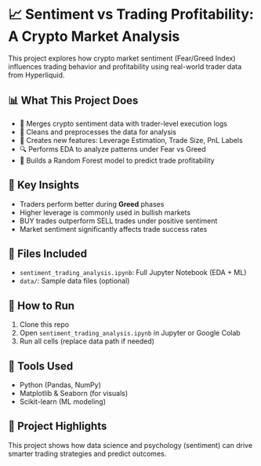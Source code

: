 # 📈 Sentiment vs Trading Profitability: A Crypto Market Analysis

This project explores how crypto market sentiment (Fear/Greed Index) influences trading behavior and profitability using real-world trader data from Hyperliquid.

## 📊 What This Project Does

- 📅 Merges crypto sentiment data with trader-level execution logs
- 🧹 Cleans and preprocesses the data for analysis
- 🧠 Creates new features: Leverage Estimation, Trade Size, PnL Labels
- 🔍 Performs EDA to analyze patterns under Fear vs Greed
- 🤖 Builds a Random Forest model to predict trade profitability

## 🧠 Key Insights

- Traders perform better during **Greed** phases
- Higher leverage is commonly used in bullish markets
- BUY trades outperform SELL trades under positive sentiment
- Market sentiment significantly affects trade success rates

## 📁 Files Included

- `sentiment_trading_analysis.ipynb`: Full Jupyter Notebook (EDA + ML)
- `data/`: Sample data files (optional)


## 🚀 How to Run

1. Clone this repo
2. Open `sentiment_trading_analysis.ipynb` in Jupyter or Google Colab
3. Run all cells (replace data path if needed)

## 📌 Tools Used

- Python (Pandas, NumPy)
- Matplotlib & Seaborn (for visuals)
- Scikit-learn (ML modeling)

## 🔗 Project Highlights

This project shows how data science and psychology (sentiment) can drive smarter trading strategies and predict outcomes.
